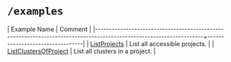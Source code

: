 # `/examples`
| Example Name                                                                                                       | Comment                         |
|--------------------------------------------------------------------------------------------------------------------+---------------------------------|
| [ListProjects](https://docs.pingcap.com/tidbcloud/api/v1beta#tag/Project/operation/ListProjects)                   | List all accessible projects.   |
| [ListClustersOfProject](https://docs.pingcap.com/tidbcloud/api/v1beta#tag/Cluster/operation/ListClustersOfProject) | List all clusters in a project. |


